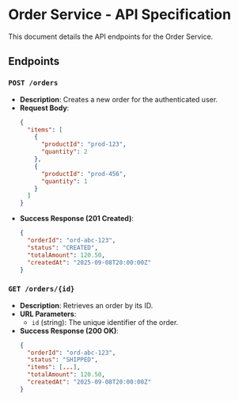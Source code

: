 # Order Service - API Specification

This document details the API endpoints for the Order Service.

## Endpoints

### `POST /orders`

-   **Description**: Creates a new order for the authenticated user.
-   **Request Body**:
    ```json
    {
      "items": [
        {
          "productId": "prod-123",
          "quantity": 2
        },
        {
          "productId": "prod-456",
          "quantity": 1
        }
      ]
    }
    ```
-   **Success Response (201 Created)**:
    ```json
    {
      "orderId": "ord-abc-123",
      "status": "CREATED",
      "totalAmount": 120.50,
      "createdAt": "2025-09-08T20:00:00Z"
    }
    ```

### `GET /orders/{id}`

-   **Description**: Retrieves an order by its ID.
-   **URL Parameters**:
    -   `id` (string): The unique identifier of the order.
-   **Success Response (200 OK)**:
    ```json
    {
      "orderId": "ord-abc-123",
      "status": "SHIPPED",
      "items": [...],
      "totalAmount": 120.50,
      "createdAt": "2025-09-08T20:00:00Z"
    }
    ```
